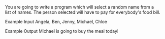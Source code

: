 You are going to write a program which will select a random name from a list of names. The person selected will have to pay for everybody's food bill.

Example Input
Angela, Ben, Jenny, Michael, Chloe

Example Output
Michael is going to buy the meal today!
